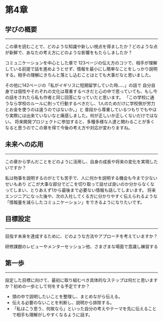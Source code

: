 # 第4章
## 学びの概要

---

この章を読むことで、どのような知識や新しい視点を得ましたか？どのような点が新鮮で、あなたの考え方にどのような影響をもたらしましたか？

コミュニケーションを中心とした章で
123ページの伝え方のコツで、相手が理解している前提で話を進めようとせず、情報を最小にし簡単なことをしっかり説明する。相手の理解にきちんと落とし込むことはとても大事だなと思いました。

その他に142ページの「私がイギリスに短期留学していた時、、、」の話で
自分自身では個性やそれぞれの文化は尊重するべきだと心の中で思っていても、もし今の話をされたら私も作者と同じ回答になっていたと思います。
「この学校に通うなら学校のルールに則って行動するべきだし、1人のためだけに学校側が労力とお金を使うのは違うのではないか。」と
普段から尊重しているつもりでもやはり実際には出来ていないなと痛感しました。何が正しいか正しくないだけではない。
将来開発プロジェクトに参加すると、多種多様な人達と関わることが多くなると思うのでこの章を得て今後の考え方や対応が変わりますね。
## 未来への応用

---

この章から学んだことをどのように活用し、自身の成長や将来の変化を実現したいですか？

私は物事を説明するのがとても苦手で、人に何かを説明する機会も今まで少ないせいもあり
どこが大事な部分でどこを切り取って話せば良いのか分からなくなってしまい、とりあえず1から最後まで必要ない情報も話してしまいます。
将来エンジニアになった後や、次の入社してくる方に分かりやすく伝えられるような
「情報量を減らしたコミュニケーション」をできるようになりたいです。

## 目標設定

---

目指す未来を達成するために、どのような方法やアプローチを考えていますか？

研修課題のレビューやメンターセッション他、さまざまな場面で意識し練習する
## 第一歩

---

設定した目標に向けて、最初に取り組むべき具体的なステップは何だと思いますか？初めの一歩として何をする予定ですか？
- 頭の中で説明したいことを整理し、まとめながら伝える。
- 伝える必要のないことを判断し、説明から排除する。
- 「私はこう思う、何故なら」といった自分の考えやテーマを先に伝えることで相手も理解がしやすくなるように話す。
